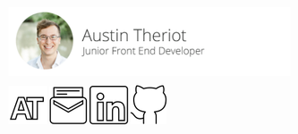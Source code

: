 ![Austin Theriot | Junior Front End Developer](images/banner.png)

[![Austin Theriot's Portfolio](images/icon_portfolio.svg)](https://austintheriot.com/)
[![Contact Me](images/icon_email.svg)](https://austintheriot.com/contact)
[![LinkedIn](images/icon_linkedin.svg)](https://www.linkedin.com/in/austinmtheriot/)
[![LinkedIn](images/icon_github.svg)](https://github.com/austintheriot/)
